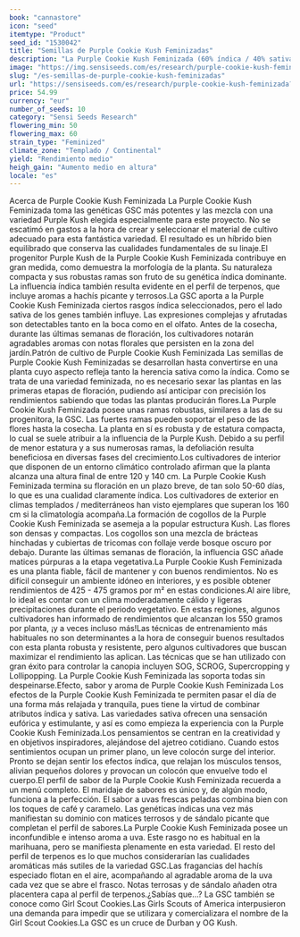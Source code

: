 ```yaml
---
book: "cannastore"
icon: "seed"
itemtype: "Product"
seed_id: "1530042"
title: "Semillas de Purple Cookie Kush Feminizadas"
description: "La Purple Cookie Kush Feminizada (60% índica / 40% sativa) posee perfiles impresionantes. Robusta, similar a la Kush en sus cogollos, y efectos híbridos."
image: "https://img.sensiseeds.com/es/research/purple-cookie-kush-feminizada-image.png"
slug: "/es-semillas-de-purple-cookie-kush-feminizadas"
url: "https://sensiseeds.com/es/research/purple-cookie-kush-feminizada?a_aid=cannastore"
price: 54.99
currency: "eur"
number_of_seeds: 10
category: "Sensi Seeds Research"
flowering_min: 50
flowering_max: 60
strain_type: "Feminized"
climate_zone: "Templado / Continental"
yield: "Rendimiento medio"
heigh_gain: "Aumento medio en altura"
locale: "es"
---
```

Acerca de Purple Cookie Kush Feminizada La Purple Cookie Kush Feminizada toma las genéticas GSC más potentes y las mezcla con una variedad Purple Kush elegida especialmente para este proyecto. No se escatimó en gastos a la hora de crear y seleccionar el material de cultivo adecuado para esta fantástica variedad. El resultado es un híbrido bien equilibrado que conserva las cualidades fundamentales de su linaje.El progenitor Purple Kush de la Purple Cookie Kush Feminizada contribuye en gran medida, como demuestra la morfología de la planta. Su naturaleza compacta y sus robustas ramas son fruto de su genética índica dominante. La influencia índica también resulta evidente en el perfil de terpenos, que incluye aromas a hachís picante y terrosos.La GSC aporta a la Purple Cookie Kush Feminizada ciertos rasgos índica seleccionados, pero el lado sativa de los genes también influye. Las expresiones complejas y afrutadas son detectables tanto en la boca como en el olfato. Antes de la cosecha, durante las últimas semanas de floración, los cultivadores notarán agradables aromas con notas florales que persisten en la zona del jardín.Patrón de cultivo de Purple Cookie Kush Feminizada Las semillas de Purple Cookie Kush Feminizadas se desarrollan hasta convertirse en una planta cuyo aspecto refleja tanto la herencia sativa como la índica. Como se trata de una variedad feminizada, no es necesario sexar las plantas en las primeras etapas de floración, pudiendo así anticipar con precisión los rendimientos sabiendo que todas las plantas producirán flores.La Purple Cookie Kush Feminizada posee unas ramas robustas, similares a las de su progenitora, la GSC. Las fuertes ramas pueden soportar el peso de las flores hasta la cosecha. La planta en sí es robusta y de estatura compacta, lo cual se suele atribuir a la influencia de la Purple Kush. Debido a su perfil de menor estatura y a sus numerosas ramas, la defoliación resulta beneficiosa en diversas fases del crecimiento.Los cultivadores de interior que disponen de un entorno climático controlado afirman que la planta alcanza una altura final de entre 120 y 140 cm. La Purple Cookie Kush Feminizada termina su floración en un plazo breve, de tan solo 50-60 días, lo que es una cualidad claramente índica. Los cultivadores de exterior en climas templados / mediterráneos han visto ejemplares que superan los 160 cm si la climatología acompaña.La formación de cogollos de la Purple Cookie Kush Feminizada se asemeja a la popular estructura Kush. Las flores son densas y compactas. Los cogollos son una mezcla de brácteas hinchadas y cubiertas de tricomas con follaje verde bosque oscuro por debajo. Durante las últimas semanas de floración, la influencia GSC añade matices púrpuras a la etapa vegetativa.La Purple Cookie Kush Feminizada es una planta fiable, fácil de mantener y con buenos rendimientos. No es difícil conseguir un ambiente idóneo en interiores, y es posible obtener rendimientos de 425 - 475 gramos por m² en estas condiciones.Al aire libre, lo ideal es contar con un clima moderadamente cálido y ligeras precipitaciones durante el periodo vegetativo. En estas regiones, algunos cultivadores han informado de rendimientos que alcanzan los 550 gramos por planta, ¡y a veces incluso más!Las técnicas de entrenamiento más habituales no son determinantes a la hora de conseguir buenos resultados con esta planta robusta y resistente, pero algunos cultivadores que buscan maximizar el rendimiento las aplican. Las técnicas que se han utilizado con gran éxito para controlar la canopia incluyen SOG, SCROG, Supercropping y Lollipopping. La Purple Cookie Kush Feminizada las soporta todas sin despeinarse.Efecto, sabor y aroma de Purple Cookie Kush Feminizada Los efectos de la Purple Cookie Kush Feminizada te permiten pasar el día de una forma más relajada y tranquila, pues tiene la virtud de combinar atributos índica y sativa. Las variedades sativa ofrecen una sensación eufórica y estimulante, y así es como empieza la experiencia con la Purple Cookie Kush Feminizada.Los pensamientos se centran en la creatividad y en objetivos inspiradores, alejándose del ajetreo cotidiano. Cuando estos sentimientos ocupan un primer plano, un leve colocón surge del interior. Pronto se dejan sentir los efectos índica, que relajan los músculos tensos, alivian pequeños dolores y provocan un colocón que envuelve todo el cuerpo.El perfil de sabor de la Purple Cookie Kush Feminizada recuerda a un menú completo. El maridaje de sabores es único y, de algún modo, funciona a la perfección. El sabor a uvas frescas peladas combina bien con los toques de café y caramelo. Las genéticas índicas una vez más manifiestan su dominio con matices terrosos y de sándalo picante que completan el perfil de sabores.La Purple Cookie Kush Feminizada posee un inconfundible e intenso aroma a uva. Este rasgo no es habitual en la marihuana, pero se manifiesta plenamente en esta variedad. El resto del perfil de terpenos es lo que muchos considerarían las cualidades aromáticas más sutiles de la variedad GSC.Las fragancias del hachís especiado flotan en el aire, acompañando al agradable aroma de la uva cada vez que se abre el frasco. Notas terrosas y de sándalo añaden otra placentera capa al perfil de terpenos.¿Sabías que…? La GSC también se conoce como Girl Scout Cookies.Las Girls Scouts of America interpusieron una demanda para impedir que se utilizara y comercializara el nombre de la Girl Scout Cookies.La GSC es un cruce de Durban y OG Kush.
